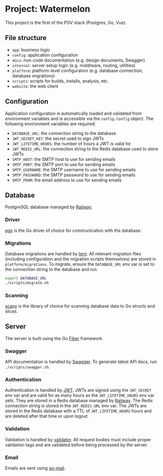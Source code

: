 # Project: Watermelon

This project is the first of the PGV stack (Postgres, Go, Vue).

## File structure

- `app`: business logic
- `config`: application configuration
- `docs`: non-code documentation (e.g. design documents, Swagger)
- `internal`: server setup logic (e.g. middlware, routing, utilities)
- `platform`: platform-level configuration (e.g. database connection, database migrations)
- `scripts`: scripts for builds, installs, analysis, etc.
- `website`: the web client

## Configuration

Application configuration is automatically loaded and validated from environment variables and is accessible via the `config.Config` object. The following environment variables are required:
- `DATABASE_URL`: the connection string to the database
- `JWT_SECRET_KEY`: the secret used to sign JWTs
- `JWT_LIFETIME_HOURS`: the number of hours a JWT is valid for
- `JWT_REDIS_URL`: the connection string to the Redis database used to store JWTs
- `SMTP_HOST`: the SMTP host to use for sending emails
- `SMTP_PORT`: the SMTP port to use for sending emails
- `SMTP_USERNAME`: the SMTP username to use for sending emails
- `SMTP_PASSWORD`: the SMTP password to use for sending emails
- `SMTP_FROM`: the email address to use for sending emails

## Database

PostgreSQL database managed by [Railway](https://railway.app/).

### Driver

[pgx](https://github.com/jackc/pgx) is the Go driver of choice for communication with the database.

### Migrations

Database migrations are handled by [tern](https://github.com/jackc/tern). All relevant migration files (including configuration and the migration scripts themselves) are stored in `platform/migrations`. To migrate, ensure the `DATABASE_URL` env var is set to the connection string to the database and run

```sh
export DATABASE_URL
./scripts/migrate.sh
```

### Scanning

[scany](https://github.com/georgysavva/scany) is the library of choice for scanning database data to Go structs and slices.

## Server

The server is built using the Go [Fiber](https://github.com/gofiber/fiber) framework.

### Swagger

API documentation is handled by [Swagger](https://github.com/gofiber/swagger). To generate latest API docs, run `./scripts/swagger.sh`.

### Authentication

Authentication is handled by [JWT](https://github.com/gofiber/contrib/tree/master/middleware/jwt). JWTs are signed using the `JWT_SECRET` env var and are valid for as many hours as the `JWT_LIFETIME_HOURS` env var sets. They are stored in a Redis database managed by [Railway](https://railway.app/). The Redis connection string is stored in the `JWT_REDIS_URL` env var. The JWTs are stored in the Redis database with a TTL of `JWT_LIFETIME_HOURS` hours and are deleted after that time or upon logout.

### Validation

Validation is handled by [validator](https://github.com/go-playground/validator). All request bodies must include proper validation tags and are validated before being processed by the server.

### Email

Emails are sent using [go-mail](https://github.com/wneessen/go-mail).
